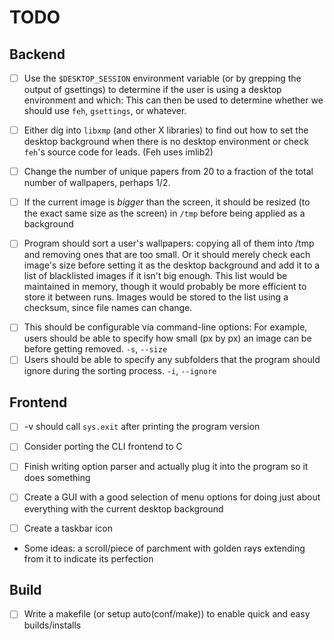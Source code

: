 # TODO

## Backend


* [ ]   Use the `$DESKTOP_SESSION` environment variable (or by grepping the output of gsettings) to determine if the user is using a desktop environment and which:
  This can then be used to determine whether we should use `feh`, `gsettings`, or whatever.


* [ ]  Either dig into `libxmp` (and other X libraries) to find out how to set the desktop background when there is no desktop environment or check `feh`'s source code for leads.
       (Feh uses imlib2)


* [ ]  Change the number of unique papers from 20 to a fraction of the total number of wallpapers, perhaps 1/2.


* [ ]  If the current image is *bigger* than the screen, it should be resized (to the exact same size as the screen) in `/tmp` before being applied as a background

* [ ]  Program should sort a user's wallpapers: copying all of them into /tmp and removing ones that are too small.
       Or it should merely check each image's size before setting it as the desktop background and add it to a list of blacklisted images if it isn't big enough.
       This list would be maintained in memory, though it would probably be more efficient to store it between runs.  Images would be stored to the list using a checksum, since file names can change.

  - [ ]  This should be configurable via command-line options:
         For example, users should be able to specify how small (px by px) an image can be before getting removed.  `-s`, `--size`
  - [ ]  Users should be able to specify any subfolders that the program should ignore during the sorting process.  `-i`, `--ignore`

## Frontend

* [ ]  -v should call `sys.exit` after printing the program version

* [ ]  Consider porting the CLI frontend to C


* [ ]  Finish writing option parser and actually plug it into the program so it does something


* [ ]  Create a GUI with a good selection of menu options for doing just about everything with the current desktop background


* [ ]  Create a taskbar icon

  - Some ideas: a scroll/piece of parchment with golden rays extending from it to indicate its perfection

## Build


* [ ]  Write a makefile (or setup auto(conf/make)) to enable quick and easy builds/installs
